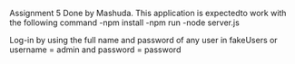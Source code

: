 Assignment 5 Done by Mashuda. 
This application is expectedto work with the following command -npm install -npm run -node server.js

Log-in by using the full name and password of any user in fakeUsers or username = admin and password = password
